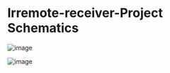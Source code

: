 # Irremote-receiver-Project Schematics

![image](https://user-images.githubusercontent.com/106468069/232862098-cf516905-d955-4361-ab20-e677ab96732b.png)

![image](https://user-images.githubusercontent.com/106468069/232863855-c25fc96d-7fba-4948-ad63-cd9f0d374379.png)
